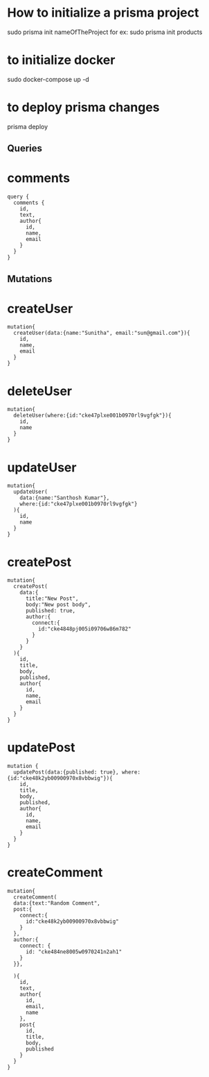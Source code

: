 # How to initialize a prisma project

sudo prisma init nameOfTheProject
for ex: sudo prisma init products

# to initialize docker

sudo docker-compose up -d

# to deploy prisma changes

prisma deploy

## Queries

# comments

```
query {
  comments {
    id,
    text,
    author{
      id,
      name,
      email
    }
  }
}
```

## Mutations

# createUser

```
mutation{
  createUser(data:{name:"Sunitha", email:"sun@gmail.com"}){
    id,
    name,
    email
  }
}
```

# deleteUser

```
mutation{
  deleteUser(where:{id:"cke47plxe001b0970rl9vgfgk"}){
    id,
    name
  }
}
```

# updateUser

```
mutation{
  updateUser(
    data:{name:"Santhosh Kumar"},
    where:{id:"cke47plxe001b0970rl9vgfgk"}
  ){
    id,
    name
  }
}
```

# createPost

```
mutation{
  createPost(
    data:{
      title:"New Post",
      body:"New post body",
      published: true,
      author:{
        connect:{
          id:"cke4848pj005i09706w86m782"
        }
      }
    }
  ){
    id,
    title,
    body,
    published,
    author{
      id,
      name,
      email
    }
  }
}
```

# updatePost

```
mutation {
  updatePost(data:{published: true}, where:{id:"cke48k2yb00900970x8vbbwig"}){
    id,
    title,
    body,
    published,
    author{
      id,
      name,
      email
    }
  }
}
```

# createComment

```
mutation{
  createComment(
  data:{text:"Random Comment",
  post:{
    connect:{
      id:"cke48k2yb00900970x8vbbwig"
    }
  },
  author:{
    connect: {
      id: "cke484ne8005w0970241n2ah1"
    }
  }},

  ){
    id,
    text,
    author{
      id,
      email,
      name
    },
    post{
      id,
      title,
      body,
      published
    }
  }
}
```
